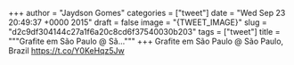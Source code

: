 
+++
author = "Jaydson Gomes"
categories = ["tweet"]
date = "Wed Sep 23 20:49:37 +0000 2015"
draft = false
image = "{TWEET_IMAGE}"
slug = "d2c9df304144c27a1f6a20c8cd6f37540030b203"
tags = ["tweet"]
title = """Grafite em São Paulo @ Sã..."""
+++
Grafite em São Paulo @ São Paulo, Brazil https://t.co/Y0KeHqz5Jw
